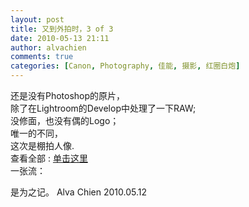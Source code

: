 ```yaml
---
layout: post
title: 又到外拍时，3 of 3
date: 2010-05-13 21:11
author: alvachien
comments: true
categories: [Canon, Photography, 佳能, 摄影, 红圈白炮]
---
```

<div>还是没有Photoshop的原片，</div>
<div>除了在Lightroom的Develop中处理了一下RAW;</div>
<div>没修面，也没有偶的Logo；</div>
<div>唯一的不同，</div>
<div>这次是棚拍人像.</div>
<div>查看全部 : <a href="http://www.flickr.com/photos/alvachien/sets/72157623922818473/">单击这里</a></div>
<div> </div>
<div>一张流：</div>
<img src="http://farm2.static.flickr.com/1138/4601144223_f9c6be771f_b.jpg" alt="" />

是为之记。
Alva Chien
2010.05.12
